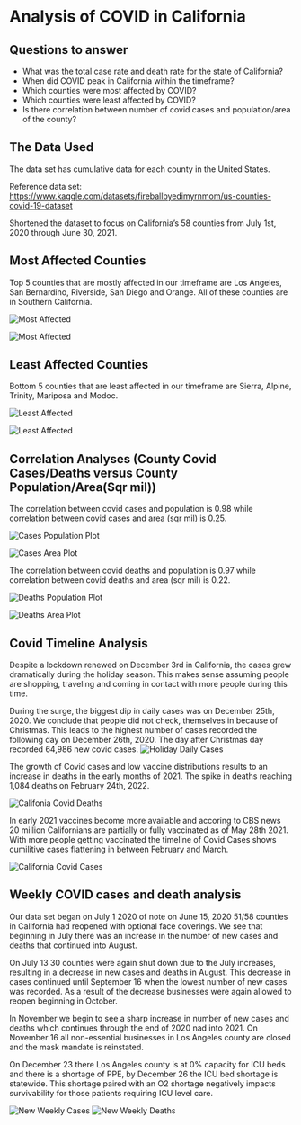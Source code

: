 # Analysis  of COVID in California

## Questions to answer

* What was the total case rate and death rate for the state of California?
* When did COVID peak in California within the timeframe?
* Which counties were most  affected by COVID?
* Which counties were least affected by COVID?
* Is there correlation between number of covid cases and population/area of the county?

## The Data Used

The data set has  cumulative data for each county in the United States.

Reference data set: https://www.kaggle.com/datasets/fireballbyedimyrnmom/us-counties-covid-19-dataset 

Shortened the dataset to focus on  California’s 58 counties from July 1st, 2020 through June 30, 2021.

## Most Affected Counties

Top 5 counties that are mostly affected in our timeframe are Los Angeles, San Bernardino, Riverside, San Diego and Orange. All of these counties are in Southern California.

![Most Affected](./images/top_counties_cases.png)

![Most Affected](./images/top_counties_deaths.png)

## Least Affected Counties

Bottom 5 counties that are least affected in our timeframe are Sierra, Alpine, Trinity, Mariposa and Modoc.

![Least Affected](./images/bottom_counties_cases.png)

![Least Affected](./images/bottom_counties_deaths.png)

## Correlation Analyses (County Covid Cases/Deaths versus County Population/Area(Sqr mil))

The correlation between covid cases and population is 0.98 while correlation between covid cases and area (sqr mil) is 0.25.

![Cases Population Plot](./images/plot_cases_population.png)

![Cases Area Plot](./images/plot_cases_area.png)

The correlation between covid deaths and population is 0.97 while correlation between covid deaths and area (sqr mil) is 0.22.

![Deaths Population Plot](./images/plot_deaths_population.png)

![Deaths Area Plot](./images/plot_deaths_area.png)

## Covid Timeline Analysis
Despite a lockdown renewed on December 3rd in California, the cases grew dramatically during the holiday season. This makes sense assuming people are shopping, traveling and coming in contact with more people during this time.

During the surge, the biggest dip in daily cases was on December 25th, 2020. We conclude that people did not check, themselves in  because of Christmas. This leads to the highest number of cases recorded the following day on December 26th, 2020. The day after Christmas day recorded 64,986 new covid cases.
![Holiday Daily Cases](./images/holiday_daily_cases.png)

The growth of Covid cases and low vaccine distributions results to an increase in deaths in the early months of 2021. The spike in deaths reaching 1,084 deaths on February 24th, 2022.

![Califonia Covid Deaths](./images/california_covid_deaths.png)

In early 2021 vaccines become more available and accoring to CBS news 20 million Californians are partially or fully vaccinated as of May 28th 2021. With more people getting vaccinated the timeline of Covid Cases shows cumilitive cases flattening in between February and March. 

![California Covid Cases](./images/california_covid_cases.png)

## Weekly COVID cases and death analysis
Our data set began on July 1 2020 of note on June 15, 2020 51/58 counties in California had reopened with optional face coverings. 
We see that beginning in July there was an increase in the number of new cases and deaths that continued into August. 

On July 13 30 counties were again shut down due to the July increases, resulting in a decrease in new cases and deaths in August. This decrease in cases continued until September 16 when the lowest number of new cases was recorded. As a result of the decrease businesses were again allowed to reopen beginning in October. 

In November we begin to see a sharp increase in number of new cases and deaths which continues through the end of 2020 nad into 2021. On November 16 all non-essential businesses in Los Angeles county are closed and the mask mandate is reinstated.

On December 23 there Los Angeles county is at 0% capacity for ICU beds and there is a shortage of PPE, by December 26 the ICU bed shortage is statewide. This shortage paired with an O2 shortage negatively impacts survivability for those patients requiring ICU level care. 

![New Weekly Cases](./images/NewCasesperWeek.png)
![New Weekly Deaths](./images/NewDeathsperWeek.png)


